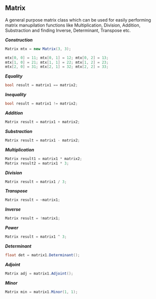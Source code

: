 ## Matrix

A general purpose matrix class which can be used for easily performing matrix manupilation functions like Multiplication, Division, Addition, Substraction and finding Inverse, Determinant, Transpose etc.

**_Construction_**

```c#
Matrix mtx = new Matrix(3, 3);

mtx[0, 0] = 11; mtx[0, 1] = 12; mtx[0, 2] = 13;
mtx[1, 0] = 21; mtx[1, 1] = 22; mtx[1, 2] = 23;
mtx[2, 0] = 31; mtx[2, 1] = 32; mtx[2, 2] = 33;
```

**_Equality_**

```c#
bool result = matrix1 == matrix2;
```

**_Inequality_**

```c#
bool result = matrix1 != matrix2;
```

**_Addition_**

```c#
Matrix result = matrix1 + matrix2;
```

**_Substraction_**

```c#
Matrix result = matrix1 - matrix2;
```

**_Multiplication_**

```c#
Matrix result1 = matrix1 * matrix2;
Matrix result2 = matrix1 * 3;
```

**_Division_**

```c#
Matrix result = matrix1 / 3;
```

**_Transpose_**

```c#
Matrix result = ~matrix1;
```

**_Inverse_**

```c#
Matrix result = !matrix1;
```

**_Power_**

```c#
Matrix result = matrix1 ^ 3;
```

**_Determinant_**

```c#
float det = matrix1.Determinant();
```

**_Adjoint_**

```c#
Matrix adj = matrix1.Adjoint();
```

**_Minor_**

```c#
Matrix min = matrix1.Minor(1, 1);
```
